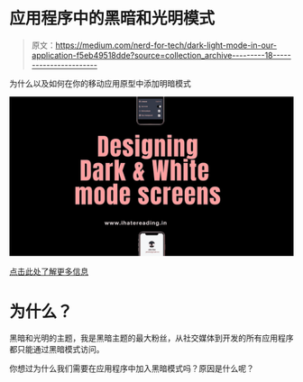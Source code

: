 # 应用程序中的黑暗和光明模式

> 原文：<https://medium.com/nerd-for-tech/dark-light-mode-in-our-application-f5eb49518dde?source=collection_archive---------18----------------------->

为什么以及如何在你的移动应用原型中添加明暗模式

![](img/c40dc6aab379fa8987dcaffd88ce0e6d.png)

[点击此处了解更多信息](http://www.ihatereading.in)

# 为什么？

黑暗和光明的主题，我是黑暗主题的最大粉丝，从社交媒体到开发的所有应用程序都只能通过黑暗模式访问。

你想过为什么我们需要在应用程序中加入黑暗模式吗？原因是什么呢？